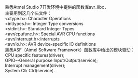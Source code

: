 熟悉Atmel Studio 7开发环境中提供的函数库avr_libc，<br>
主要用到这几个头文件：<br>
<ctype.h>: Character Operations <br>
<inttypes.h>: Integer Type conversions <br>
<stdint.h>: Standard Integer Types <br>
<avr/cpufunc.h>: Special AVR CPU functions <br>
<avr/interrupt.h>:Interrupts <br>
<avr/io.h>: AVR device-specific IO definitions <br>
熟悉ASF（Atmel Software Framework）函数库中给出的模块驱动：<br>
CPU specific features(driver);<br>
GPIO--General purpose Input/Output(service);<br>
Interrupt management(driver);<br>
System Clk Ctrl(service).<br>

